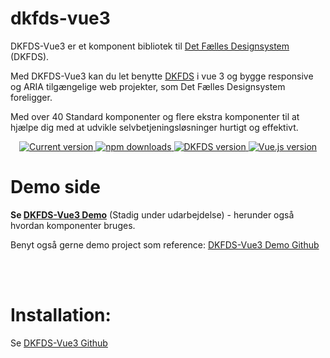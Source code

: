 # dkfds-vue3

DKFDS-Vue3 er et komponent bibliotek til [Det Fælles Designsystem](https://designsystem.dk/) (DKFDS).

Med DKFDS-Vue3 kan du let benytte [DKFDS](https://designsystem.dk/) i vue 3 og bygge responsive og ARIA tilgængelige web projekter, som Det Fælles Designsystem foreligger.

Med over 40 Standard komponenter og flere ekstra komponenter til at hjælpe dig med at udvikle selvbetjeningsløsninger hurtigt og effektivt.

<p align="center">
   <a href="https://www.npmjs.com/package/dkfds-vue3">
    <img src="https://flat.badgen.net/npm/v/dkfds-vue3" alt="Current version">
  </a>
  <a href="https://www.npmjs.com/package/dkfds-vue3">
    <img src="https://flat.badgen.net/npm/dt/dkfds-vue3" alt="npm downloads">
  </a>
  <a href="https://github.com/detfaellesdesignsystem/dkfds-components">
    <img src="https://flat.badgen.net/badge/dkfds/8.2.0/0059b3" alt="DKFDS version">
  </a>
  <a href="https://vuejs.org">
    <img src="https://flat.badgen.net/badge/vue.js/3.2.x/4fc08d" alt="Vue.js version">
  </a>

</p>

# Demo side

**Se [DKFDS-Vue3 Demo](https://whitewillow.github.io/dkfds-vue3-example)** (Stadig under udarbejdelse) - herunder også hvordan komponenter bruges.

Benyt også gerne demo project som reference: [DKFDS-Vue3 Demo Github](https://github.com/whitewillow/dkfds-vue3/tree/main/examples/demo)

<br />
<br />

# Installation:

Se [DKFDS-Vue3 Github](https://github.com/whitewillow/dkfds-vue3)
